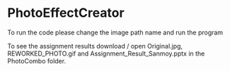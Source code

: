 # PhotoEffectCreator

To run the code please change the image path name and run the program

To see the assignment results download / open Original.jpg, REWORKED_PHOTO.gif and Assignment_Result_Sanmoy.pptx in the PhotoCombo folder.

